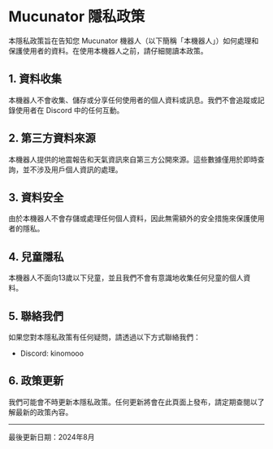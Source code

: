 # Mucunator 隱私政策

本隱私政策旨在告知您 Mucunator 機器人（以下簡稱「本機器人」）如何處理和保護使用者的資料。在使用本機器人之前，請仔細閱讀本政策。

## 1. 資料收集

本機器人不會收集、儲存或分享任何使用者的個人資料或訊息。我們不會追蹤或記錄使用者在 Discord 中的任何互動。

## 2. 第三方資料來源

本機器人提供的地震報告和天氣資訊來自第三方公開來源。這些數據僅用於即時查詢，並不涉及用戶個人資訊的處理。

## 3. 資料安全

由於本機器人不會存儲或處理任何個人資料，因此無需額外的安全措施來保護使用者的隱私。

## 4. 兒童隱私

本機器人不面向13歲以下兒童，並且我們不會有意識地收集任何兒童的個人資料。

## 5. 聯絡我們

如果您對本隱私政策有任何疑問，請透過以下方式聯絡我們：
- Discord: kinomooo

## 6. 政策更新

我們可能會不時更新本隱私政策。任何更新將會在此頁面上發布，請定期查閱以了解最新的政策內容。

---

最後更新日期：2024年8月
